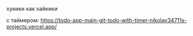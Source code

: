 хукики как хайкики

с таймером: https://todo-app-main-git-todo-with-timer-nikolay34711s-projects.vercel.app/
